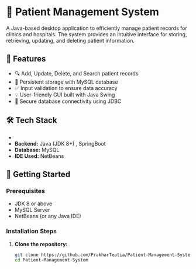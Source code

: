 # 🏥 Patient Management System

A Java-based desktop application to efficiently manage patient records for clinics and hospitals. The system provides an intuitive interface for storing, retrieving, updating, and deleting patient information.

## 📌 Features

- 🔍 Add, Update, Delete, and Search patient records
- 💾 Persistent storage with MySQL database
- ✅ Input validation to ensure data accuracy
- 💡 User-friendly GUI built with Java Swing
- 🔐 Secure database connectivity using JDBC

## 🛠️ Tech Stack

-
- **Backend:** Java (JDK 8+) , SpringBoot
- **Database:** MySQL
- **IDE Used:** NetBeans

## 🚀 Getting Started

### Prerequisites

- JDK 8 or above
- MySQL Server
- NetBeans (or any Java IDE)

### Installation Steps

1. **Clone the repository:**
   ```bash
   git clone https://github.com/PrakharTeotia/Patient-Management-System.git
   cd Patient-Management-System
